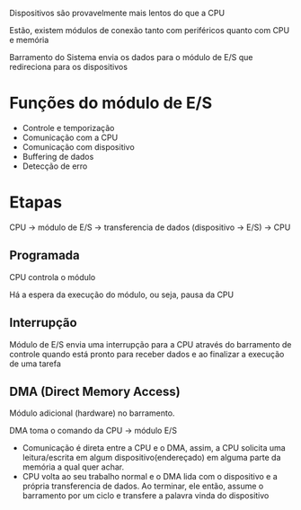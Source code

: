 Dispositivos são provavelmente mais lentos do que a CPU

Estão, existem módulos de conexão tanto com periféricos quanto com CPU e memória

Barramento do Sistema envia os dados para o módulo de E/S que redireciona para os dispositivos

# Funções do módulo de E/S

- Controle e temporização
- Comunicação com a CPU
- Comunicação com dispositivo
- Buffering de dados
- Detecção de erro

# Etapas

CPU → módulo de E/S → transferencia de dados (dispositivo → E/S) → CPU

## Programada

CPU controla o módulo

Há a espera da execução do módulo, ou seja, pausa da CPU

  

## Interrupção

Módulo de E/S envia uma interrupção para a CPU através do barramento de controle quando está pronto para receber dados e ao finalizar a execução de uma tarefa

  

## DMA (Direct Memory Access)

Módulo adicional (hardware) no barramento.

DMA toma o comando da CPU → módulo E/S

- Comunicação é direta entre a CPU e o DMA, assim, a CPU solicita uma leitura/escrita em algum dispositivo(endereçado) em alguma parte da memória a qual quer achar.
- CPU volta ao seu trabalho normal e o DMA lida com o dispositivo e a própria transferencia de dados. Ao terminar, ele então, assume o barramento por um ciclo e transfere a palavra vinda do dispositivo